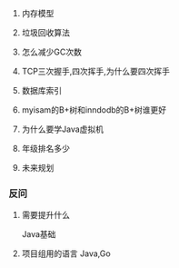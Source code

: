 1. 内存模型

2. 垃圾回收算法
3. 怎么减少GC次数

4. TCP三次握手,四次挥手,为什么要四次挥手

5. 数据库索引
6. myisam的B+树和inndodb的B+树谁更好
7. 为什么要学Java虚拟机
8. 年级排名多少
9. 未来规划

### 反问

1. 需要提升什么

   Java基础

2. 项目组用的语言
  Java,Go